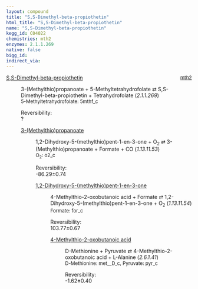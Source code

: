 ```yaml
---
layout: compound
title: "S,S-Dimethyl-beta-propiothetin"
html_title: "S,S-Dimethyl-beta-propiothetin"
name: "S,S-Dimethyl-beta-propiothetin"
kegg_id: C04022
chemistries: mth2
enzymes: 2.1.1.269
native: false
bigg_id: 
indirect_via: 
---
```

<dl><dt class='rs-product'><a href='/compounds/C04022' class='link-dark' data-bs-toggle='tooltip' data-bs-html='true' data-bs-title='KEGG: C04022'>S,S-Dimethyl-beta-propiothetin</a><span style='float: right; max-width: 40%'><a href='/chemistries/mth2' class='link-dark opacity-50' style='font-size: small; word-wrap: anywhere;'>mth2</a></span></dt><dd><p>3-(Methylthio)propanoate + 5-Methyltetrahydrofolate &#8644; S,S-Dimethyl-beta-propiothetin + Tetrahydrofolate (<i>2.1.1.269</i>)<br /><span style='font-size: small;'><span data-bs-toggle='tooltip' data-bs-html='true' data-bs-title='KEGG: C00440'>5-Methyltetrahydrofolate</span>: 5mthf_c</span><br /><div class="reversibility_info">Reversibility: <div class="progress"><div class="progress-bar bg-light" role="progressbar" style="width: 100%" aria-valuenow="0" aria-valuemin="0" aria-valuemax="100"></div></div><span>?</span><div class="progress"><div class="progress-bar bg-light" role="progressbar" style="width: 100%" aria-valuenow="0" aria-valuemin="0" aria-valuemax="10"></div></div></div></p><dl><dt><a href='/compounds/C08276' class='link-dark' data-bs-toggle='tooltip' data-bs-html='true' data-bs-title='KEGG: C08276'>3-(Methylthio)propanoate</a><span style='float: right; max-width: 40%'><a href='/chemistries/None' class='link-dark opacity-50' style='font-size: small; word-wrap: anywhere;'></a></span></dt><dd><p>1,2-Dihydroxy-5-(methylthio)pent-1-en-3-one + O<sub>2</sub> &#8644; 3-(Methylthio)propanoate + Formate + CO (<i>1.13.11.53</i>)<br /><span style='font-size: small;'><span data-bs-toggle='tooltip' data-bs-html='true' data-bs-title='KEGG: C00007'>O<sub>2</sub></span>: o2_c</span><br /><div class="reversibility_info">Reversibility: <div class="progress" style="flex-direction: row-reverse;"><div class="progress-bar bg-success" role="progressbar" style="width: 862.94%" aria-valuenow="-86.29437263069646" aria-valuemin="0" aria-valuemax="10"></div></div><span>-86.29&plusmn;0.74</span><div class="progress"><div class="progress-bar bg-danger" role="progressbar" style="width: 0%" aria-valuenow="-86.29437263069646" aria-valuemin="0" aria-valuemax="10"></div></div></div></p><dl><dt><a href='/compounds/C15606' class='link-dark' data-bs-toggle='tooltip' data-bs-html='true' data-bs-title='KEGG: C15606'>1,2-Dihydroxy-5-(methylthio)pent-1-en-3-one</a><span style='float: right; max-width: 40%'><a href='/chemistries/None' class='link-dark opacity-50' style='font-size: small; word-wrap: anywhere;'></a></span></dt><dd><p>4-Methylthio-2-oxobutanoic acid + Formate &#8644; 1,2-Dihydroxy-5-(methylthio)pent-1-en-3-one + O<sub>2</sub> (<i>1.13.11.54</i>)<br /><span style='font-size: small;'><span data-bs-toggle='tooltip' data-bs-html='true' data-bs-title='KEGG: C00058'>Formate</span>: for_c</span><br /><div class="reversibility_info">Reversibility: <div class="progress"><div class="progress-bar bg-success" role="progressbar" style="width: 0%" aria-valuenow="0" aria-valuemin="0" aria-valuemax="100"></div></div><span>103.77&plusmn;0.67</span><div class="progress"><div class="progress-bar bg-danger" role="progressbar" style="width: 1037.68%" aria-valuenow="103.76812033143138" aria-valuemin="0" aria-valuemax="10"></div></div></div></p><dl><dt><a href='/compounds/C01180' class='link-dark' data-bs-toggle='tooltip' data-bs-html='true' data-bs-title='KEGG: C01180'>4-Methylthio-2-oxobutanoic acid</a><span style='float: right; max-width: 40%'><a href='/chemistries/None' class='link-dark opacity-50' style='font-size: small; word-wrap: anywhere;'></a></span></dt><dd><p>D-Methionine + Pyruvate &#8644; 4-Methylthio-2-oxobutanoic acid + L-Alanine (<i>2.6.1.41</i>)<br /><span style='font-size: small;'><span data-bs-toggle='tooltip' data-bs-html='true' data-bs-title='KEGG: C00855'>D-Methionine</span>: met__D_c, <span data-bs-toggle='tooltip' data-bs-html='true' data-bs-title='KEGG: C00022'>Pyruvate</span>: pyr_c</span><br /><div class="reversibility_info">Reversibility: <div class="progress" style="flex-direction: row-reverse;"><div class="progress-bar bg-success" role="progressbar" style="width: 16.19%" aria-valuenow="-1.6192977938983257" aria-valuemin="0" aria-valuemax="10"></div><div class="progress-bar bg-warning" role="progressbar" style="width: 3.95%" aria-valuenow="-1.6192977938983257" aria-valuemin="0" aria-valuemax="10"></div></div><span>-1.62&plusmn;0.40</span><div class="progress"><div class="progress-bar bg-danger" role="progressbar" style="width: 0%" aria-valuenow="-1.6192977938983257" aria-valuemin="0" aria-valuemax="10"></div></div></div></p><dl></dl></dd></dl></dd></dl></dd></dl></dd></dl>